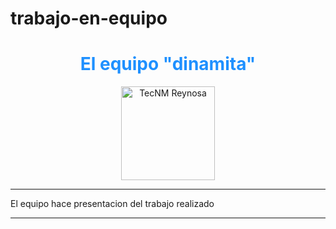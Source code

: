 # trabajo-en-equipo
<h1 align="center" style="color:#1E90FF;">
  El equipo "dinamita"  
</h1>

<p align="center">
  <img src="https://upload.wikimedia.org/wikipedia/commons/1/1e/TecNM_logo.png" alt="TecNM Reynosa" width="150"/>
</p>

---

El equipo hace presentacion del trabajo realizado 

---

